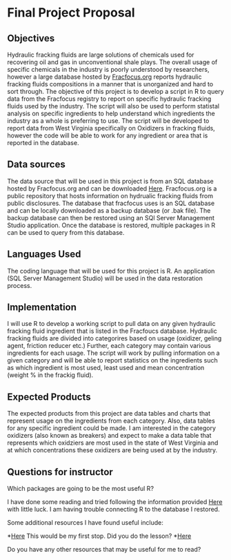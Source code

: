 # Final Project Proposal

## Objectives
Hydraulic fracking fluids are large solutions of chemicals used for recovering oil and gas in unconventional shale plays. The overall usage of specific chemicals in the industry is poorly understood by researchers, however a large database hosted by [Fracfocus.org](http://fracfocus.org/) reports hydraulic fracking fluids compositions in a manner that is unorganized and hard to sort through. The objective of this project is to develop a script in R to query data from the Fracfocus registry to report on specific hydraulic fracking fluids used by the industry. The script will also be used to perform statistal analysis on specific ingredients to help understand which ingredients the industry as a whole is preferring to use. The script will be developed to report data from West Virginia specifically on Oxidizers in fracking fluids, however the code will be able to work for any ingredient or area that is reported in the database.

## Data sources
The data source that will be used in this project is from an SQL database hosted by Fracfocus.org and can be downloaded [Here](http://fracfocus.org/data-download). Fracfocus.org is a public repository that hosts information on hydrualic fracking fluids from public disclosures. The database that fracfocus uses is an SQL database and can be locally downloaded as a backup database (or .bak file). The backup database can then be restored using an SQl Server Management Studio application. Once the database is restored, multiple packages in R can be used to query from this database.


## Languages Used
The coding language that will be used for this project is R. An application (SQL Server Management Studio) will be used in the data restoration process.

## Implementation
I will use R to develop a working script to pull data on any given hydraulic fracking fluid ingredient that is listed in the Fracfoucs database. Hydraulic fracking fluids are divided into categorires based on usage (oxidizer, geling agent, friction reducer etc.) Further, each category may contain various ingredients for each usage. The script will work by pulling information on a given category and will be able to report statistics on the ingredients such as which ingredient is most used, least used and mean concentration (weight % in the frackig fluid). 

## Expected Products
The expected products from this project are data tables and charts that represent usage on the ingredients from each category. Also, data tables for any specific ingredient could be made. I am interested in the category oxidizers (also known as breakers) and expect to make a data table that represents which oxidziers are most used in the state of West Virginia and at which concentrations these oxidizers are being used at by the industry.

## Questions for instructor

Which packages are going to be the most useful R?

I have done some reading and tried following the information provided [Here](https://db.rstudio.com/getting-started/database-queries/) with little luck. I am having trouble connecting R to the database I restored.

Some additional resources I have found useful include:

  *[Here](https://datacarpentry.org/R-ecology-lesson/05-r-and-databases.html)  This would be my first stop.  Did you do the lesson?
  *[Here](https://db.rstudio.com/)
  
Do you have any other resources that may be useful for me to read?
